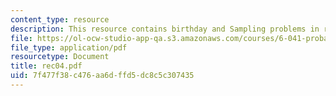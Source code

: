 ```yaml
---
content_type: resource
description: This resource contains birthday and Sampling problems in recitaion four.
file: https://ol-ocw-studio-app-qa.s3.amazonaws.com/courses/6-041-probabilistic-systems-analysis-and-applied-probability-spring-2006/7f477f38c476aa6dffd5dc8c5c307435_rec04.pdf
file_type: application/pdf
resourcetype: Document
title: rec04.pdf
uid: 7f477f38-c476-aa6d-ffd5-dc8c5c307435
---
```

